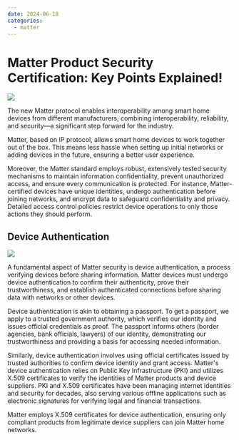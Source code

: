 ```yaml
---
date: 2024-06-18
categories:
  - matter
---
```


# Matter Product Security Certification: Key Points Explained!



![](/assets/images/R-C.jpg)

The new Matter protocol enables interoperability among smart home devices from different manufacturers, combining interoperability, reliability, and security—a significant step forward for the industry.
<!-- more -->
Matter, based on IP protocol, allows smart home devices to work together out of the box. This means less hassle when setting up initial networks or adding devices in the future, ensuring a better user experience.

Moreover, the Matter standard employs robust, extensively tested security mechanisms to maintain information confidentiality, prevent unauthorized access, and ensure every communication is protected. For instance, Matter-certified devices have unique identities, undergo authentication before joining networks, and encrypt data to safeguard confidentiality and privacy. Detailed access control policies restrict device operations to only those actions they should perform.

## Device Authentication

![](/assets/images/matter.jpg)

A fundamental aspect of Matter security is device authentication, a process verifying devices before sharing information. Matter devices must undergo device authentication to confirm their authenticity, prove their trustworthiness, and establish authenticated connections before sharing data with networks or other devices.

Device authentication is akin to obtaining a passport. To get a passport, we apply to a trusted government authority, which verifies our identity and issues official credentials as proof. The passport informs others (border agencies, bank officials, lawyers) of our identity, demonstrating our trustworthiness and providing a basis for accessing needed information.

Similarly, device authentication involves using official certificates issued by trusted authorities to confirm device identity and grant access. Matter's device authentication relies on Public Key Infrastructure (PKI) and utilizes X.509 certificates to verify the identities of Matter products and device suppliers. PKI and X.509 certificates have been managing internet identities and security for decades, also serving various offline applications such as electronic signatures for verifying legal and financial transactions.

Matter employs X.509 certificates for device authentication, ensuring only compliant products from legitimate device suppliers can join Matter home networks.
